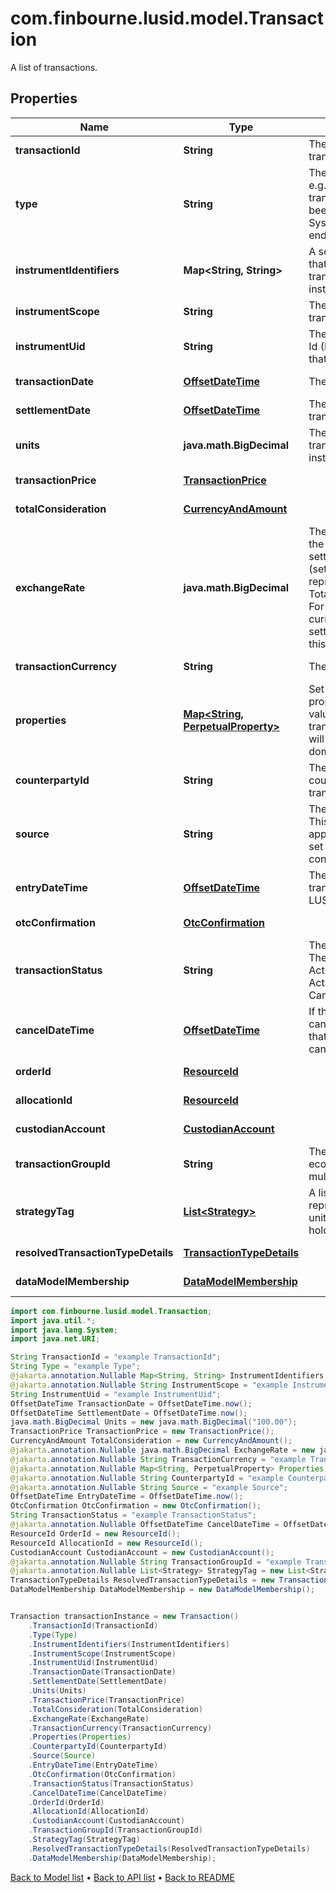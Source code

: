 # com.finbourne.lusid.model.Transaction
A list of transactions.

## Properties

Name | Type | Description | Notes
------------ | ------------- | ------------- | -------------
**transactionId** | **String** | The unique identifier for the transaction. | [default to String]
**type** | **String** | The type of the transaction e.g. &#39;Buy&#39;, &#39;Sell&#39;. The transaction type should have been pre-configured via the System Configuration API endpoint. | [default to String]
**instrumentIdentifiers** | **Map&lt;String, String&gt;** | A set of instrument identifiers that can resolve the transaction to a unique instrument. | [optional] [default to Map<String, String>]
**instrumentScope** | **String** | The scope in which the transaction&#39;s instrument lies. | [optional] [default to String]
**instrumentUid** | **String** | The unique Lusid Instrument Id (LUID) of the instrument that the transaction is in. | [default to String]
**transactionDate** | [**OffsetDateTime**](OffsetDateTime.md) | The date of the transaction. | [default to OffsetDateTime]
**settlementDate** | [**OffsetDateTime**](OffsetDateTime.md) | The settlement date of the transaction. | [default to OffsetDateTime]
**units** | **java.math.BigDecimal** | The number of units transacted in the associated instrument. | [default to java.math.BigDecimal]
**transactionPrice** | [**TransactionPrice**](TransactionPrice.md) |  | [optional] [default to TransactionPrice]
**totalConsideration** | [**CurrencyAndAmount**](CurrencyAndAmount.md) |  | [default to CurrencyAndAmount]
**exchangeRate** | **java.math.BigDecimal** | The exchange rate between the transaction and settlement currency (settlement currency being represented by the TotalConsideration.Currency). For example if the transaction currency is in USD and the settlement currency is in GBP this this the USD/GBP rate. | [optional] [default to java.math.BigDecimal]
**transactionCurrency** | **String** | The transaction currency. | [optional] [default to String]
**properties** | [**Map&lt;String, PerpetualProperty&gt;**](PerpetualProperty.md) | Set of unique transaction properties and associated values to stored with the transaction. Each property will be from the &#39;Transaction&#39; domain. | [optional] [default to Map<String, PerpetualProperty>]
**counterpartyId** | **String** | The identifier for the counterparty of the transaction. | [optional] [default to String]
**source** | **String** | The source of the transaction. This is used to look up the appropriate transaction group set in the transaction type configuration. | [optional] [default to String]
**entryDateTime** | [**OffsetDateTime**](OffsetDateTime.md) | The asAt datetime that the transaction was added to LUSID. | [optional] [default to OffsetDateTime]
**otcConfirmation** | [**OtcConfirmation**](OtcConfirmation.md) |  | [optional] [default to OtcConfirmation]
**transactionStatus** | **String** | The status of the transaction. The available values are: Active, Amended, Cancelled, ActiveReversal, ActiveTrueUp, CancelledTrueUp | [optional] [default to String]
**cancelDateTime** | [**OffsetDateTime**](OffsetDateTime.md) | If the transaction has been cancelled, the asAt datetime that the transaction was cancelled. | [optional] [default to OffsetDateTime]
**orderId** | [**ResourceId**](ResourceId.md) |  | [optional] [default to ResourceId]
**allocationId** | [**ResourceId**](ResourceId.md) |  | [optional] [default to ResourceId]
**custodianAccount** | [**CustodianAccount**](CustodianAccount.md) |  | [optional] [default to CustodianAccount]
**transactionGroupId** | **String** | The identifier for grouping economic events across multiple transactions | [optional] [default to String]
**strategyTag** | [**List&lt;Strategy&gt;**](Strategy.md) | A list of strategies representing the allocation of units across multiple sub-holding keys | [optional] [default to List<Strategy>]
**resolvedTransactionTypeDetails** | [**TransactionTypeDetails**](TransactionTypeDetails.md) |  | [optional] [default to TransactionTypeDetails]
**dataModelMembership** | [**DataModelMembership**](DataModelMembership.md) |  | [optional] [default to DataModelMembership]

```java
import com.finbourne.lusid.model.Transaction;
import java.util.*;
import java.lang.System;
import java.net.URI;

String TransactionId = "example TransactionId";
String Type = "example Type";
@jakarta.annotation.Nullable Map<String, String> InstrumentIdentifiers = new Map<String, String>();
@jakarta.annotation.Nullable String InstrumentScope = "example InstrumentScope";
String InstrumentUid = "example InstrumentUid";
OffsetDateTime TransactionDate = OffsetDateTime.now();
OffsetDateTime SettlementDate = OffsetDateTime.now();
java.math.BigDecimal Units = new java.math.BigDecimal("100.00");
TransactionPrice TransactionPrice = new TransactionPrice();
CurrencyAndAmount TotalConsideration = new CurrencyAndAmount();
@jakarta.annotation.Nullable java.math.BigDecimal ExchangeRate = new java.math.BigDecimal("100.00");
@jakarta.annotation.Nullable String TransactionCurrency = "example TransactionCurrency";
@jakarta.annotation.Nullable Map<String, PerpetualProperty> Properties = new Map<String, PerpetualProperty>();
@jakarta.annotation.Nullable String CounterpartyId = "example CounterpartyId";
@jakarta.annotation.Nullable String Source = "example Source";
OffsetDateTime EntryDateTime = OffsetDateTime.now();
OtcConfirmation OtcConfirmation = new OtcConfirmation();
String TransactionStatus = "example TransactionStatus";
@jakarta.annotation.Nullable OffsetDateTime CancelDateTime = OffsetDateTime.now();
ResourceId OrderId = new ResourceId();
ResourceId AllocationId = new ResourceId();
CustodianAccount CustodianAccount = new CustodianAccount();
@jakarta.annotation.Nullable String TransactionGroupId = "example TransactionGroupId";
@jakarta.annotation.Nullable List<Strategy> StrategyTag = new List<Strategy>();
TransactionTypeDetails ResolvedTransactionTypeDetails = new TransactionTypeDetails();
DataModelMembership DataModelMembership = new DataModelMembership();


Transaction transactionInstance = new Transaction()
    .TransactionId(TransactionId)
    .Type(Type)
    .InstrumentIdentifiers(InstrumentIdentifiers)
    .InstrumentScope(InstrumentScope)
    .InstrumentUid(InstrumentUid)
    .TransactionDate(TransactionDate)
    .SettlementDate(SettlementDate)
    .Units(Units)
    .TransactionPrice(TransactionPrice)
    .TotalConsideration(TotalConsideration)
    .ExchangeRate(ExchangeRate)
    .TransactionCurrency(TransactionCurrency)
    .Properties(Properties)
    .CounterpartyId(CounterpartyId)
    .Source(Source)
    .EntryDateTime(EntryDateTime)
    .OtcConfirmation(OtcConfirmation)
    .TransactionStatus(TransactionStatus)
    .CancelDateTime(CancelDateTime)
    .OrderId(OrderId)
    .AllocationId(AllocationId)
    .CustodianAccount(CustodianAccount)
    .TransactionGroupId(TransactionGroupId)
    .StrategyTag(StrategyTag)
    .ResolvedTransactionTypeDetails(ResolvedTransactionTypeDetails)
    .DataModelMembership(DataModelMembership);
```


[Back to Model list](../README.md#documentation-for-models) &#8226; [Back to API list](../README.md#documentation-for-api-endpoints) &#8226; [Back to README](../README.md)
